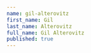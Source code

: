 ```yaml
---
name: gil-alterovitz
first_name: Gil
last_name: Alterovitz
full_name: Gil Alterovitz
published: true
---
```

